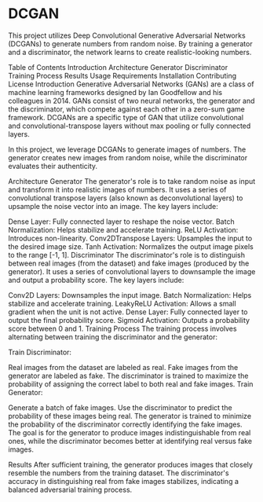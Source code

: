 # DCGAN

This project utilizes Deep Convolutional Generative Adversarial Networks (DCGANs) to generate numbers from random noise. By training a generator and a discriminator, the network learns to create realistic-looking numbers.

Table of Contents
Introduction
Architecture
Generator
Discriminator
Training Process
Results
Usage
Requirements
Installation
Contributing
License
Introduction
Generative Adversarial Networks (GANs) are a class of machine learning frameworks designed by Ian Goodfellow and his colleagues in 2014. GANs consist of two neural networks, the generator and the discriminator, which compete against each other in a zero-sum game framework. DCGANs are a specific type of GAN that utilize convolutional and convolutional-transpose layers without max pooling or fully connected layers.

In this project, we leverage DCGANs to generate images of numbers. The generator creates new images from random noise, while the discriminator evaluates their authenticity.

Architecture
Generator
The generator's role is to take random noise as input and transform it into realistic images of numbers. It uses a series of convolutional transpose layers (also known as deconvolutional layers) to upsample the noise vector into an image. The key layers include:

Dense Layer: Fully connected layer to reshape the noise vector.
Batch Normalization: Helps stabilize and accelerate training.
ReLU Activation: Introduces non-linearity.
Conv2DTranspose Layers: Upsamples the input to the desired image size.
Tanh Activation: Normalizes the output image pixels to the range [-1, 1].
Discriminator
The discriminator's role is to distinguish between real images (from the dataset) and fake images (produced by the generator). It uses a series of convolutional layers to downsample the image and output a probability score. The key layers include:

Conv2D Layers: Downsamples the input image.
Batch Normalization: Helps stabilize and accelerate training.
LeakyReLU Activation: Allows a small gradient when the unit is not active.
Dense Layer: Fully connected layer to output the final probability score.
Sigmoid Activation: Outputs a probability score between 0 and 1.
Training Process
The training process involves alternating between training the discriminator and the generator:

Train Discriminator:

Real images from the dataset are labeled as real.
Fake images from the generator are labeled as fake.
The discriminator is trained to maximize the probability of assigning the correct label to both real and fake images.
Train Generator:

Generate a batch of fake images.
Use the discriminator to predict the probability of these images being real.
The generator is trained to minimize the probability of the discriminator correctly identifying the fake images.
The goal is for the generator to produce images indistinguishable from real ones, while the discriminator becomes better at identifying real versus fake images.

Results
After sufficient training, the generator produces images that closely resemble the numbers from the training dataset. The discriminator's accuracy in distinguishing real from fake images stabilizes, indicating a balanced adversarial training process.
